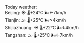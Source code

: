 Today weather:  
Beijing: ☀️ 🌡️+24°C 🌬️←7km/h  
Tianjin: 🌫  🌡️+25°C 🌬️↖4km/h  
Shijiazhuang: ☀️ 🌡️+22°C 🌬️↓4km/h  
Tangshan: 🌫  🌡️+25°C 🌬️←7km/h  
